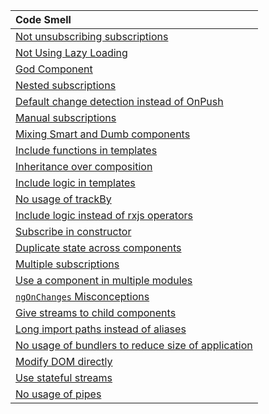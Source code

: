 | Code Smell                                                                                                               |
| :--                                                                                                                      |
| [Not unsubscribing subscriptions](./code-smell/not_unsubscribing_subscriptions.md)                                       |
| [Not Using Lazy Loading](./code-smell/not_using_lazy_loading.md)                                                         |
| [God Component](./code-smell/god_component.md)                                                                           |
| [Nested subscriptions](./code-smell/nested_subscriptions.md)                                                             |
| [Default change detection instead of OnPush](./code-smell/default_change_detection_instead_of_onpush.md)                 |
| [Manual subscriptions](./code-smell/manual_subscriptions.md)                                                             |
| [Mixing Smart and Dumb components](./code-smell/mixing_smart_and_dumb_components.md)                                     |
| [Include functions in templates](./code-smell/include_functions_in_templates.md)                                         |
| [Inheritance over composition](./code-smell/inheritance_over_composition.md)                                             |
| [Include logic in templates](./code-smell/include_logic_in_templates.md)                                                 |
| [No usage of trackBy](./code-smell/no_usage_of_trackby.md)                                                               |
| [Include logic instead of rxjs operators](./code-smell/include_logic_instead_of_rxjs_operators.md)                       |
| [Subscribe in constructor](./code-smell/subscribe_in_constructor.md)                                                     |
| [Duplicate state across components](./code-smell/duplicate_state_across_components.md)                                   |
| [Multiple subscriptions](./code-smell/multiple_subscriptions.md)                                                         |
| [Use a component in multiple modules](./code-smell/use_a_component_in_multiple_modules.md)                               |
| [`ngOnChanges` Misconceptions](./code-smell/ngonchanges_misconceptions.md)                                               | 
| [Give streams to child components](./code-smell/give_streams_to_child_components.md)                                     | 
| [Long import paths instead of aliases](./code-smell/long_import_paths_instead_of_aliases.md)                             | 
| [No usage of bundlers to reduce size of application](./code-smell/no_usage_of_bundlers_to_reduce_size_of_application.md) | 
| [Modify DOM directly](./code-smell/modify_dom_directly.md)                                                               | 
| [Use stateful streams](./code-smell/use_stateful_streams.md)                                                             | 
| [No usage of pipes](./code-smell/no_usage_of_pipes.md)                                                                   |